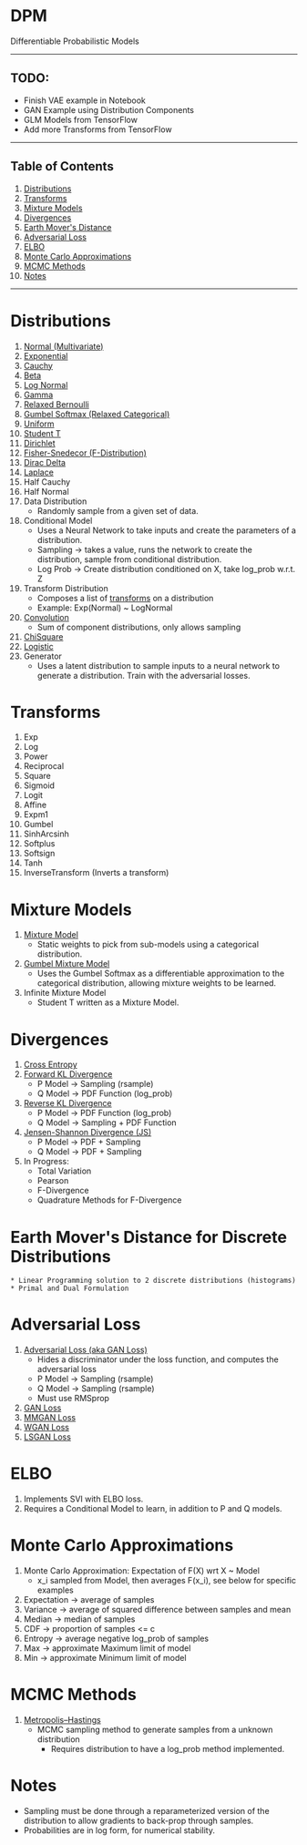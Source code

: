# DPM
Differentiable Probabilistic Models

---

## TODO:
  * Finish VAE example in Notebook
  * GAN Example using Distribution Components
  * GLM Models from TensorFlow
  * Add more Transforms from TensorFlow

---

## Table of Contents
1. [Distributions](#distributions)
1. [Transforms](#transforms)
1. [Mixture Models](#mixture-models)
1. [Divergences](#divergences)
1. [Earth Mover's Distance](#emd)
1. [Adversarial Loss](#adversarial-loss)
1. [ELBO](#elbo)
1. [Monte Carlo Approximations](#monte_carlo)
1. [MCMC Methods](#mcmc-methods)
1. [Notes](#notes)

---

# Distributions <a name="distributions"></a>
  1. [Normal (Multivariate)](https://en.wikipedia.org/wiki/Multivariate_normal_distribution)
  1. [Exponential](https://en.wikipedia.org/wiki/Exponential_distribution)
  1. [Cauchy](https://en.wikipedia.org/wiki/Cauchy_distribution)
  1. [Beta](https://en.wikipedia.org/wiki/Beta_distribution)
  1. [Log Normal](https://en.wikipedia.org/wiki/Log-normal_distribution)
  1. [Gamma](https://en.wikipedia.org/wiki/Gamma_distribution)
  1. [Relaxed Bernoulli](https://arxiv.org/abs/1611.00712)
  1. [Gumbel Softmax (Relaxed Categorical)](https://arxiv.org/abs/1611.01144)
  1. [Uniform](https://en.wikipedia.org/wiki/Uniform_distribution_(continuous))
  1. [Student T](https://en.wikipedia.org/wiki/Student%27s_t-distribution)
  1. [Dirichlet](https://en.wikipedia.org/wiki/Dirichlet_distribution)
  1. [Fisher-Snedecor (F-Distribution)](https://en.wikipedia.org/wiki/F-distribution)
  1. [Dirac Delta](https://en.wikipedia.org/wiki/Dirac_delta_function)
  1. [Laplace](https://en.wikipedia.org/wiki/Laplace_distribution)
  1. Half Cauchy
  1. Half Normal
  1. Data Distribution
      * Randomly sample from a given set of data.
  1. Conditional Model
      * Uses a Neural Network to take inputs and create the parameters of a distribution.
      * Sampling -> takes a value, runs the network to create the distribution,
        sample from conditional distribution.
      * Log Prob -> Create distribution conditioned on X, take log_prob w.r.t. Z
  1. Transform Distribution
      * Composes a list of [transforms](#transforms) on a distribution
      * Example: Exp(Normal) ~ LogNormal
  1. [Convolution](https://en.wikipedia.org/wiki/List_of_convolutions_of_probability_distributions)
      * Sum of component distributions, only allows sampling
  1. [ChiSquare](https://en.wikipedia.org/wiki/Chi-squared_distribution)
  1. [Logistic](https://en.wikipedia.org/wiki/Logistic_distribution)
  1. Generator
      * Uses a latent distribution to sample inputs to a neural network to
      generate a distribution. Train with the adversarial losses.


# Transforms <a name="transforms"></a>
  1. Exp
  1. Log
  1. Power
  1. Reciprocal
  1. Square
  1. Sigmoid
  1. Logit
  1. Affine
  1. Expm1
  1. Gumbel
  1. SinhArcsinh
  1. Softplus
  1. Softsign
  1. Tanh
  1. InverseTransform (Inverts a transform)

# Mixture Models <a name="mixture-models"></a>
  1. [Mixture Model](https://en.wikipedia.org/wiki/Mixture_model)
      * Static weights to pick from sub-models using a categorical distribution.
  1. [Gumbel Mixture Model](https://arxiv.org/abs/1611.01144)
      * Uses the Gumbel Softmax as a differentiable approximation to the
      categorical distribution, allowing mixture weights to be learned.
  1. Infinite Mixture Model
      * Student T written as a Mixture Model.

# Divergences <a name="divergences"></a>
  1. [Cross Entropy](https://en.wikipedia.org/wiki/Cross_entropy)
  1. [Forward KL Divergence](https://en.wikipedia.org/wiki/Kullback–Leibler_divergence)
      * P Model -> Sampling (rsample)
      * Q Model -> PDF Function (log_prob)
  1. [Reverse KL Divergence](https://en.wikipedia.org/wiki/Kullback–Leibler_divergence)
      * P Model -> PDF Function (log_prob)
      * Q Model -> Sampling + PDF Function
  1. [Jensen-Shannon Divergence (JS)](https://en.wikipedia.org/wiki/Jensen–Shannon_divergence)
      * P Model -> PDF + Sampling
      * Q Model -> PDF + Sampling
  1. In Progress:
      * Total Variation
      * Pearson
      * F-Divergence
      * Quadrature Methods for F-Divergence

# Earth Mover's Distance for Discrete Distributions <a name="emd"></a>
    * Linear Programming solution to 2 discrete distributions (histograms)
    * Primal and Dual Formulation

# Adversarial Loss <a name="adversarial-loss"></a>
  1. [Adversarial Loss (aka GAN Loss)](https://arxiv.org/pdf/1711.10337.pdf)
      * Hides a discriminator under the loss function, and computes the adversarial loss
      * P Model -> Sampling (rsample)
      * Q Model -> Sampling (rsample)
      * Must use RMSprop
  1. [GAN Loss](https://papers.nips.cc/paper/5423-generative-adversarial-nets.pdf)
  1. [MMGAN Loss](https://papers.nips.cc/paper/5423-generative-adversarial-nets.pdf)
  1. [WGAN Loss](https://arxiv.org/pdf/1701.07875.pdf)
  1. [LSGAN Loss](https://arxiv.org/pdf/1611.04076.pdf)

# ELBO <a name="elbo"></a>
  1. Implements SVI with ELBO loss.
  1. Requires a Conditional Model to learn, in addition to P and Q models.

# Monte Carlo Approximations <a name="monte_carlo"></a>
  1. Monte Carlo Approximation: Expectation of F(X) wrt X ~ Model
      * x_i sampled from Model, then averages F(x_i), see below for specific examples
  1. Expectation -> average of samples
  1. Variance -> average of squared difference between samples and mean
  1. Median -> median of samples
  1. CDF -> proportion of samples <= c
  1. Entropy -> average negative log_prob of samples
  1. Max -> approximate Maximum limit of model
  1. Min -> approximate Minimum limit of model

# MCMC Methods <a name="mcmc-methods"></a>
  1. [Metropolis–Hastings](https://en.wikipedia.org/wiki/Metropolis–Hastings_algorithm)
      * MCMC sampling method to generate samples from a unknown distribution
        * Requires distribution to have a log_prob method implemented.

# Notes <a name="notes"></a>
  * Sampling must be done through a reparameterized version of the
    distribution to allow gradients to back-prop through samples.
  * Probabilities are in log form, for numerical stability.

